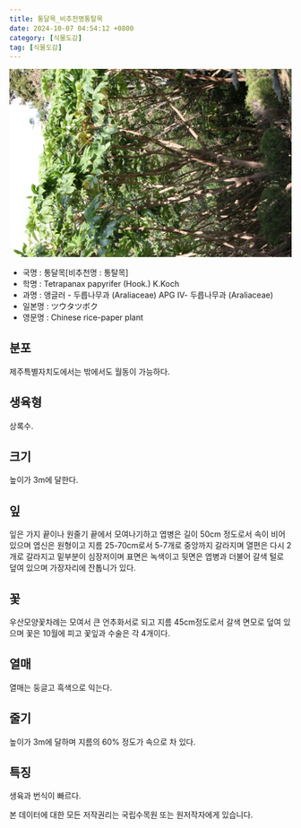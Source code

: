 ```yaml
---
title: 통달목_비추천명통탈목
date: 2024-10-07 04:54:12 +0800
category: [식물도감]
tag: [식물도감]
---
```




![통달목[비추천명 : 통탈목]](/assets/img/fileUpload/plants/basic/Araliaceae/Tetrapanax/7287/7287_2_th2.JPG)
- 국명 : 통달목[비추천명 : 통탈목]
- 학명 : Tetrapanax papyrifer (Hook.) K.Koch
- 과명 : 앵글러 - 두릅나무과 (Araliaceae) APG Ⅳ- 두릅나무과 (Araliaceae)
- 일본명 : ツウタツボク
- 영문명 : Chinese rice-paper plant


## 분포
제주특별자치도에서는 밖에서도 월동이 가능하다.
## 생육형
상록수.
## 크기
높이가 3m에 달한다.
## 잎
잎은 가지 끝이나 원줄기 끝에서 모여나기하고 엽병은 길이 50cm 정도로서 속이 비어 있으며 엽신은 원형이고 지름 25-70cm로서 5-7개로 중앙까지 갈라지며 열편은 다시 2개로 갈라지고 밑부분이 심장저이며 표면은 녹색이고 뒷면은 엽병과 더불어 갈색 털로 덮여 있으며 가장자리에 잔톱니가 있다.
## 꽃
우산모양꽃차례는 모여서 큰 언추화서로 되고 지름 45cm정도로서 갈색 면모로 덮여 있으며 꽃은 10월에 피고 꽃잎과 수술은 각 4개이다.
## 열매
열매는 둥글고 흑색으로 익는다.
## 줄기
높이가 3m에 달하며 지름의 60% 정도가 속으로 차 있다.
## 특징
생육과 번식이 빠르다.






본 데이터에 대한 모든 저작권리는 국립수목원 또는 원저작자에게 있습니다.
